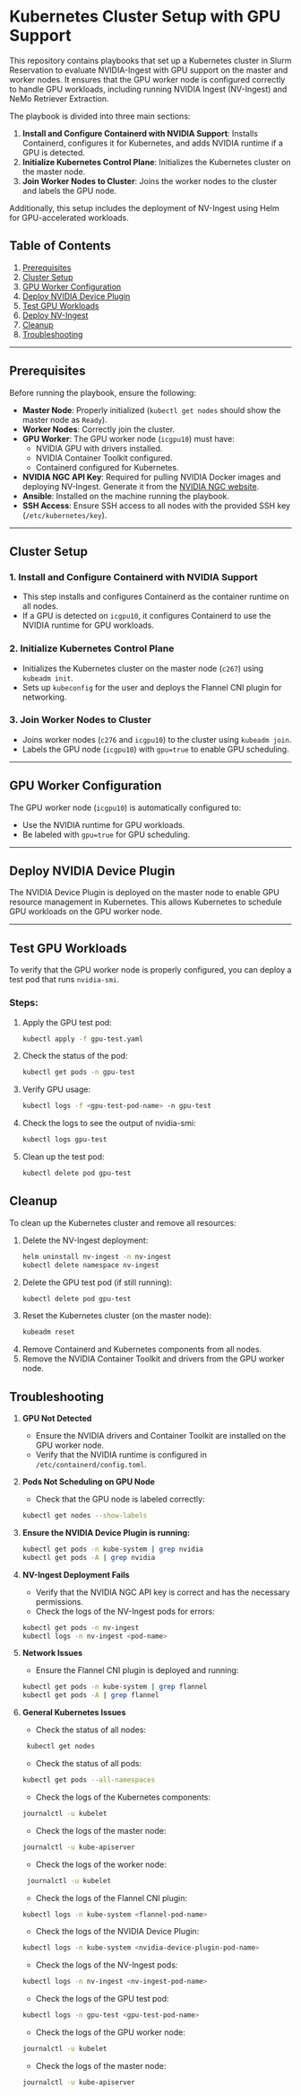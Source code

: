 # Kubernetes Cluster Setup with GPU Support

This repository contains playbooks that set up a Kubernetes cluster in Slurm Reservation to evaluate NVIDIA-Ingest with GPU support on the master and worker nodes. It ensures that the GPU worker node is configured correctly to handle GPU workloads, including running NVIDIA Ingest (NV-Ingest) and NeMo Retriever Extraction.

The playbook is divided into three main sections:
1. **Install and Configure Containerd with NVIDIA Support**: Installs Containerd, configures it for Kubernetes, and adds NVIDIA runtime if a GPU is detected.
2. **Initialize Kubernetes Control Plane**: Initializes the Kubernetes cluster on the master node.
3. **Join Worker Nodes to Cluster**: Joins the worker nodes to the cluster and labels the GPU node.

Additionally, this setup includes the deployment of NV-Ingest using Helm for GPU-accelerated workloads.

## Table of Contents
1. [Prerequisites](#prerequisites)
2. [Cluster Setup](#cluster-setup)
3. [GPU Worker Configuration](#gpu-worker-configuration)
4. [Deploy NVIDIA Device Plugin](#deploy-nvidia-device-plugin)
5. [Test GPU Workloads](#test-gpu-workloads)
6. [Deploy NV-Ingest](#deploy-nv-ingest)
7. [Cleanup](#cleanup)
8. [Troubleshooting](#troubleshooting)

---

## Prerequisites

Before running the playbook, ensure the following:

- **Master Node**: Properly initialized (`kubectl get nodes` should show the master node as `Ready`).
- **Worker Nodes**: Correctly join the cluster.
- **GPU Worker**: The GPU worker node (`icgpu10`) must have:
    - NVIDIA GPU with drivers installed.
    - NVIDIA Container Toolkit configured.
    - Containerd configured for Kubernetes.
- **NVIDIA NGC API Key**: Required for pulling NVIDIA Docker images and deploying NV-Ingest. Generate it from the [NVIDIA NGC website](https://ngc.nvidia.com/setup/api-key).
- **Ansible**: Installed on the machine running the playbook.
- **SSH Access**: Ensure SSH access to all nodes with the provided SSH key (`/etc/kubernetes/key`).

---

## Cluster Setup

### 1. **Install and Configure Containerd with NVIDIA Support**
- This step installs and configures Containerd as the container runtime on all nodes.
- If a GPU is detected on `icgpu10`, it configures Containerd to use the NVIDIA runtime for GPU workloads.

### 2. **Initialize Kubernetes Control Plane**
- Initializes the Kubernetes cluster on the master node (`c267`) using `kubeadm init`.
- Sets up `kubeconfig` for the user and deploys the Flannel CNI plugin for networking.

### 3. **Join Worker Nodes to Cluster**
- Joins worker nodes (`c276` and `icgpu10`) to the cluster using `kubeadm join`.
- Labels the GPU node (`icgpu10`) with `gpu=true` to enable GPU scheduling.

---

## GPU Worker Configuration

The GPU worker node (`icgpu10`) is automatically configured to:
- Use the NVIDIA runtime for GPU workloads.
- Be labeled with `gpu=true` for GPU scheduling.

---

## Deploy NVIDIA Device Plugin

The NVIDIA Device Plugin is deployed on the master node to enable GPU resource management in Kubernetes. This allows Kubernetes to schedule GPU workloads on the GPU worker node.

---

## Test GPU Workloads

To verify that the GPU worker node is properly configured, you can deploy a test pod that runs `nvidia-smi`.

### Steps:
1. Apply the GPU test pod:
   ```bash
   kubectl apply -f gpu-test.yaml
   ```
2. Check the status of the pod:
   ```bash
   kubectl get pods -n gpu-test
   ```
3. Verify GPU usage:
   ```bash
   kubectl logs -f <gpu-test-pod-name> -n gpu-test
   ```
4. Check the logs to see the output of nvidia-smi:
   ```bash
   kubectl logs gpu-test
   ```
5. Clean up the test pod:
   ```bash
   kubectl delete pod gpu-test
   ```

## Cleanup

To clean up the Kubernetes cluster and remove all resources:

1. Delete the NV-Ingest deployment:
   ```bash
   helm uninstall nv-ingest -n nv-ingest
   kubectl delete namespace nv-ingest
   ```
2. Delete the GPU test pod (if still running):
   ```bash
   kubectl delete pod gpu-test
   ```
3. Reset the Kubernetes cluster (on the master node):
   ```bash
   kubeadm reset
   ```
4. Remove Containerd and Kubernetes components from all nodes.
5. Remove the NVIDIA Container Toolkit and drivers from the GPU worker node.

## Troubleshooting

1. **GPU Not Detected**
    * Ensure the NVIDIA drivers and Container Toolkit are installed on the GPU worker node.
    * Verify that the NVIDIA runtime is configured in `/etc/containerd/config.toml`.

2. **Pods Not Scheduling on GPU Node**
    * Check that the GPU node is labeled correctly:
   ```bash
   kubectl get nodes --show-labels
   ```
3. **Ensure the NVIDIA Device Plugin is running:**
   ```bash
   kubectl get pods -n kube-system | grep nvidia
   kubectl get pods -A | grep nvidia
   ```
4. **NV-Ingest Deployment Fails**
    * Verify that the NVIDIA NGC API key is correct and has the necessary permissions.
    * Check the logs of the NV-Ingest pods for errors:
   ```bash
   kubectl get pods -n nv-ingest
   kubectl logs -n nv-ingest <pod-name>
   ```
5. **Network Issues**
    * Ensure the Flannel CNI plugin is deployed and running:
   ```bash
   kubectl get pods -n kube-system | grep flannel
   kubectl get pods -A | grep flannel
   ```

6. **General Kubernetes Issues**
    * Check the status of all nodes:
   ```bash
    kubectl get nodes
    ```
     * Check the status of all pods:
    ```bash
    kubectl get pods --all-namespaces
    ```
    * Check the logs of the Kubernetes components:
    ```bash
    journalctl -u kubelet
    ```
    * Check the logs of the master node:
    ```bash
    journalctl -u kube-apiserver
    ```
    * Check the logs of the worker node:
    ```bash
     journalctl -u kubelet
    ``` 
    * Check the logs of the Flannel CNI plugin:
    ```bash
    kubectl logs -n kube-system <flannel-pod-name>
    ```
    * Check the logs of the NVIDIA Device Plugin:
    ```bash
    kubectl logs -n kube-system <nvidia-device-plugin-pod-name>
    ```
    * Check the logs of the NV-Ingest pods:
    ```bash
    kubectl logs -n nv-ingest <nv-ingest-pod-name>
    ```
    * Check the logs of the GPU test pod:
    ```bash
    kubectl logs -n gpu-test <gpu-test-pod-name>
    ```
    * Check the logs of the GPU worker node:
    ```bash
    journalctl -u kubelet
    ```
    * Check the logs of the master node:
    ```bash
    journalctl -u kube-apiserver
    ```
   